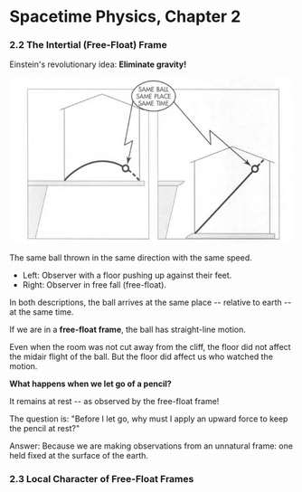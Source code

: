 # Spacetime Physics, Chapter 2

### 2.2 The Intertial (Free-Float) Frame

Einstein's revolutionary idea: **Eliminate gravity!**

 ![](fig2.4.jpg)

The same ball thrown in the same direction with the same speed.

- Left: Observer with a floor pushing up against their feet.
- Right: Observer in free fall (free-float).

In both descriptions, the ball arrives at the same place -- relative to earth -- at the same time.

If we are in a **free-float frame**, the ball has straight-line motion.

Even when the room was not cut away from the cliff, the floor did not affect the
midair flight of the ball. But the floor did affect us who watched the motion.

**What happens when we let go of a pencil?**

It remains at rest -- as observed by the free-float frame!

The question is: "Before I let go, why must I apply an upward force to keep the pencil
at rest?"

Answer: Because we are making observations from an unnatural frame: one held fixed
at the surface of the earth.

### 2.3 Local Character of Free-Float Frames

